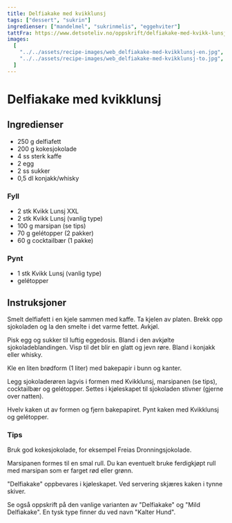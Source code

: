 ```yaml
---
title: Delfiakake med kvikklunsj
tags: ["dessert", "sukrin"]
ingredienser: ["mandelmel", "sukrinmelis", "eggehviter"]
tattFra: https://www.detsoteliv.no/oppskrift/delfiakake-med-kvikk-lunsj
images:
  [
    "../../assets/recipe-images/web_delfiakake-med-kvikklunsj-en.jpg",
    "../../assets/recipe-images/web_delfiakake-med-kvikklunsj-to.jpg",
  ]
---
```


# Delfiakake med kvikklunsj

## Ingredienser

- 250 g delfiafett
- 200 g kokesjokolade
- 4 ss sterk kaffe
- 2 egg
- 2 ss sukker
- 0,5 dl konjakk/whisky

### Fyll

- 2 stk Kvikk Lunsj XXL
- 2 stk Kvikk Lunsj (vanlig type)
- 100 g marsipan (se tips)
- 70 g gelétopper (2 pakker)
- 60 g cocktailbær (1 pakke)

### Pynt

- 1 stk Kvikk Lunsj (vanlig type)
- gelétopper

## Instruksjoner

Smelt delfiafett i en kjele sammen med kaffe. Ta kjelen av platen. Brekk opp sjokoladen og la den smelte i det varme fettet. Avkjøl.

Pisk egg og sukker til luftig eggedosis. Bland i den avkjølte sjokoladeblandingen. Visp til det blir en glatt og jevn røre. Bland i konjakk eller whisky.

Kle en liten brødform (1 liter) med bakepapir i bunn og kanter.

Legg sjokoladerøren lagvis i formen med Kvikklunsj, marsipanen (se tips), cocktailbær og gelétopper. Settes i kjøleskapet til sjokoladen stivner (gjerne over natten).

Hvelv kaken ut av formen og fjern bakepapiret. Pynt kaken med Kvikklunsj og gelétopper.

### Tips

Bruk god kokesjokolade, for eksempel Freias Dronningsjokolade.

Marsipanen formes til en smal rull. Du kan eventuelt bruke ferdigkjøpt rull med marsipan som er farget rød eller grønn.

"Delfiakake" oppbevares i kjøleskapet. Ved servering skjæres kaken i tynne skiver.

Se også oppskrift på den vanlige varianten av "Delfiakake" og "Mild Delfiakake". En tysk type finner du ved navn "Kalter Hund".
